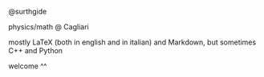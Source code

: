 @surthgide

physics/math @ Cagliari

mostly LaTeX (both in english and in italian) and Markdown, but sometimes C++ and Python

welcome ^^

<!---
surthgide/surthgide is a ✨ special ✨ repository because its `README.md` (this file) appears on your GitHub profile.
You can click the Preview link to take a look at your changes.
--->
